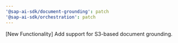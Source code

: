 ```yaml
---
'@sap-ai-sdk/document-grounding': patch
'@sap-ai-sdk/orchestration': patch
---
```


[New Functionality] Add support for S3-based document grounding.
